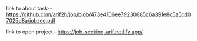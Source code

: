 link to about task--https://github.com/arif2h/job/blob/473e4106ee79230685c6a391e8c5a5cd07025d8a/jobzee.pdf

link to open project--https://job-seeking-arif.netlify.app/

